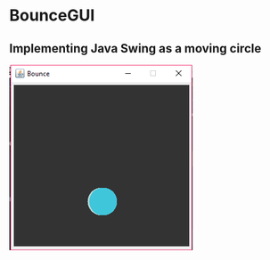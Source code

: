 # BounceGUI
## Implementing Java Swing as a moving circle


![BounceGUI](https://github.com/pradhumnpanchal/BounceGUI/blob/master/.idea/bounce.PNG)
